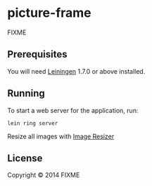 # picture-frame

FIXME

## Prerequisites

You will need [Leiningen][1] 1.7.0 or above installed.

[1]: https://github.com/technomancy/leiningen

## Running

To start a web server for the application, run:

    lein ring server
    
    
Resize all images with [Image Resizer](https://imageresizer.codeplex.com/wikipage?title=User%27s%20Guide&referringTitle=Documentation)

## License

Copyright © 2014 FIXME
